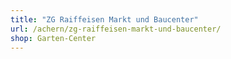 ```yaml
---
title: "ZG Raiffeisen Markt und Baucenter"
url: /achern/zg-raiffeisen-markt-und-baucenter/
shop: Garten-Center
---
```


